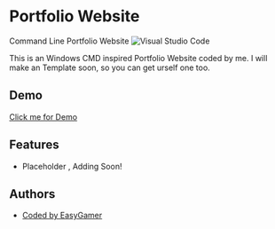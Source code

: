 # Portfolio Website
Command Line Portfolio Website
![Visual Studio Code](https://img.shields.io/badge/Visual%20Studio%20Code-0078d7.svg?style=for-the-badge&logo=visual-studio-code&logoColor=white)

This is an Windows CMD inspired Portfolio Website coded by me. I will make an Template soon, so you can get urself one too. 




## Demo

[Click me for Demo](https://easygamer699.github.io/PortfolioWebsite/Website/)



## Features

- Placeholder , Adding Soon!



## Authors
- [Coded by EasyGamer](https://github.com/EasyGamer699)

